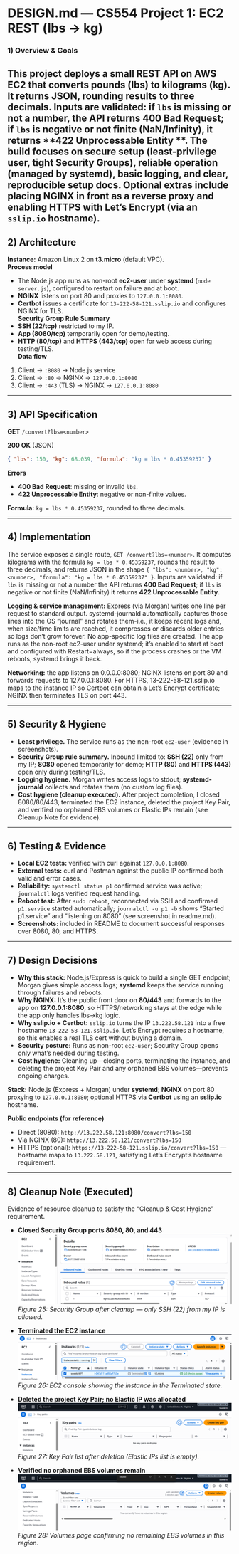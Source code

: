 # DESIGN.md — CS554 Project 1: EC2 REST (lbs → kg)

### 1) Overview & Goals
This project deploys a small REST API on AWS EC2 that converts pounds (lbs) to kilograms (kg). It returns JSON, rounding results to **three decimals**. Inputs are validated: if `lbs` is missing or not a number, the API returns **400 Bad Request**; if `lbs` is negative or not finite (NaN/Infinity), it returns **422 Unprocessable Entity **. The build focuses on secure setup (least-privilege user, tight Security Groups), reliable operation (managed by systemd), basic logging, and clear, reproducible setup docs. Optional extras include placing **NGINX** in front as a reverse proxy and enabling **HTTPS** with Let’s Encrypt (via an `sslip.io` hostname).
---

## 2) Architecture
**Instance:** Amazon Linux 2 on **t3.micro** (default VPC).  
**Process model**
- The Node.js app runs as non-root **ec2-user** under **systemd** (`node server.js`), configured to restart on failure and at boot.  
- **NGINX** listens on port 80 and proxies to `127.0.0.1:8080`.  
- **Certbot**  issues a certificate for `13-222-58-121.sslip.io` and configures NGINX for TLS.  
**Security Group Rule Summary**
- **SSH (22/tcp)** restricted to my IP.  
- **App (8080/tcp)** temporarily open for demo/testing.  
- **HTTP (80/tcp)** and **HTTPS (443/tcp)** open for web access during testing/TLS.  
**Data flow**
1) Client → `:8080` → Node.js service  
2) Client → `:80` → NGINX → `127.0.0.1:8080`  
3) Client → `:443` (TLS) → NGINX → `127.0.0.1:8080`

---

## 3) API Specification
**GET** `/convert?lbs=<number>`  

**200 OK** (JSON)  
```json
{ "lbs": 150, "kg": 68.039, "formula": "kg = lbs * 0.45359237" }
```  

**Errors**
- **400 Bad Request**: missing or invalid `lbs`.  
- **422 Unprocessable Entity**: negative or non-finite values.  

**Formula:** `kg = lbs * 0.45359237`, rounded to three decimals.  

---

## 4) Implementation
The service exposes a single route, `GET /convert?lbs=<number>`. It computes kilograms with the formula `kg = lbs * 0.45359237`, rounds the result to three decimals, and returns JSON in the shape `{ "lbs": <number>, "kg": <number>, "formula": "kg = lbs * 0.45359237" }`. Inputs are validated: if `lbs` is missing or not a number the API returns **400 Bad Request**; if `lbs` is negative or not finite (NaN/Infinity) it returns **422 Unprocessable Entity**.

**Logging & service management:** Express (via Morgan) writes one line per request to standard output. systemd-journald automatically captures those lines into the OS “journal” and rotates them-i.e., it keeps recent logs and, when size/time limits are reached, it compresses or discards older entries so logs don’t grow forever. No app-specific log files are created. The app runs as the non-root ec2-user under systemd; it’s enabled to start at boot and configured with Restart=always, so if the process crashes or the VM reboots, systemd brings it back. 

**Networking:** the app listens on 0.0.0.0:8080; NGINX listens on port 80 and forwards requests to 127.0.0.1:8080. For HTTPS, 13-222-58-121.sslip.io maps to the instance IP so Certbot can obtain a Let’s Encrypt certificate; NGINX then terminates TLS on port 443.

---

## 5) Security & Hygiene
- **Least privilege.** The service runs as the non-root `ec2-user` (evidence in screenshots).
- **Security Group rule summary.** Inbound limited to: **SSH (22)** only from my IP; **8080** opened temporarily for demo; **HTTP (80)** and **HTTPS (443)** open only during testing/TLS.
- **Logging hygiene.** Morgan writes access logs to stdout; **systemd-journald** collects and rotates them (no custom log files).
- **Cost hygiene (cleanup executed).** After project completion, I closed 8080/80/443, terminated the EC2 instance, deleted the project Key Pair, and verified no orphaned EBS volumes or Elastic IPs remain (see Cleanup Note for evidence).

---

## 6) Testing & Evidence
- **Local EC2 tests:** verified with curl against `127.0.0.1:8080`.  
- **External tests:** curl and Postman against the public IP confirmed both valid and error cases.  
- **Reliability:** `systemctl status p1` confirmed service was active; `journalctl` logs verified request handling.  
- **Reboot test:** After `sudo reboot`, reconnected via SSH and confirmed `p1.service` started automatically; `journalctl -u p1 -b` shows “Started p1.service” and “listening on 8080” (see screenshot in readme.md).
- **Screenshots:** included in README to document successful responses over 8080, 80, and HTTPS.  

---

## 7) Design Decisions
- **Why this stack:** Node.js/Express is quick to build a single GET endpoint; Morgan gives simple access logs; **systemd** keeps the service running through failures and reboots.
- **Why NGINX:** It’s the public front door on **80/443** and forwards to the app on **127.0.0.1:8080**, so HTTPS/networking stays at the edge while the app only handles lbs→kg logic.
- **Why sslip.io + Certbot:** `sslip.io` turns the IP `13.222.58.121` into a free hostname `13-222-58-121.sslip.io`. Let’s Encrypt requires a hostname, so this enables a real TLS cert without buying a domain.
- **Security posture:** Runs as non-root `ec2-user`; Security Group opens only what’s needed during testing.
- **Cost hygiene:** Cleaning up—closing ports, terminating the instance, and deleting the project Key Pair and any orphaned EBS volumes—prevents ongoing charges.

**Stack:** Node.js (Express + Morgan) under **systemd**; **NGINX** on port 80 proxying to `127.0.0.1:8080`; optional HTTPS via **Certbot** using an **sslip.io** hostname.

**Public endpoints (for reference)**
- Direct (8080): `http://13.222.58.121:8080/convert?lbs=150`
- Via NGINX (80): `http://13.222.58.121/convert?lbs=150`
- HTTPS (optional): `https://13-222-58-121.sslip.io/convert?lbs=150` — hostname maps to `13.222.58.121`, satisfying Let’s Encrypt’s hostname requirement.
---

## 8) Cleanup Note (Executed)
Evidence of resource cleanup to satisfy the “Cleanup & Cost Hygiene” requirement.

- **Closed Security Group ports 8080, 80, and 443**  
  ![Updated Security Group inbound rules](screenshots/updated-sg.png)  
  *Figure 25: Security Group after cleanup — only SSH (22) from my IP is allowed.*

- **Terminated the EC2 instance**  
  ![Terminated EC2](screenshots/terminated.png)  
  *Figure 26: EC2 console showing the instance in the Terminated state.*

- **Deleted the project Key Pair; no Elastic IP was allocated**  
  ![Deleted Key Pair](screenshots/keydelete.png)  
  *Figure 27: Key Pair list after deletion (Elastic IPs list is empty).*

- **Verified no orphaned EBS volumes remain**  
  ![Verified EBS volumes](screenshots/volume.png)  
  *Figure 28: Volumes page confirming no remaining EBS volumes in this region.*

